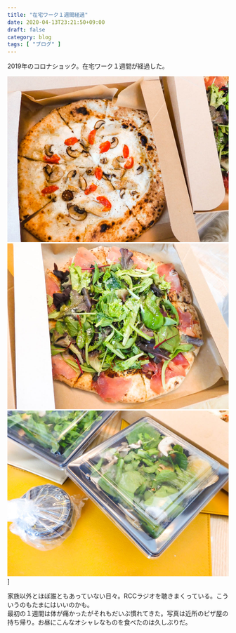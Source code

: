 ```yaml
---
title: "在宅ワーク１週間経過"
date: 2020-04-13T23:21:50+09:00
draft: false
category: blog
tags: [ "ブログ" ]
---
```

2019年のコロナショック。在宅ワーク１週間が経過した。  

<!--more-->
![1](img/1-1.jpg)
![2](img/1-2.jpg)
![3](img/1-3.jpg)]

家族以外とほぼ誰ともあっていない日々。RCCラジオを聴きまくっている。こういうのもたまにはいいのかも。  
最初の１週間は体が痛かったがそれもだいぶ慣れてきた。写真は近所のピザ屋の持ち帰り。お昼にこんなオシャレなものを食べたのは久しぶりだ。  